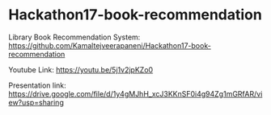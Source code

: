 # Hackathon17-book-recommendation


Library Book Recommendation System: https://github.com/Kamaltejveerapaneni/Hackathon17-book-recommendation


Youtube Link: https://youtu.be/5j1v2jpKZo0


Presentation link: https://drive.google.com/file/d/1y4gMJhH_xcJ3KKnSF0i4g94Zg1mGRfAR/view?usp=sharing



